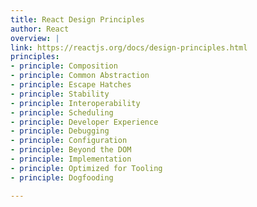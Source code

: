 ```yaml
---
title: React Design Principles
author: React
overview: |
link: https://reactjs.org/docs/design-principles.html
principles:
- principle: Composition
- principle: Common Abstraction
- principle: Escape Hatches
- principle: Stability
- principle: Interoperability
- principle: Scheduling
- principle: Developer Experience
- principle: Debugging
- principle: Configuration
- principle: Beyond the DOM
- principle: Implementation
- principle: Optimized for Tooling
- principle: Dogfooding

---
```

